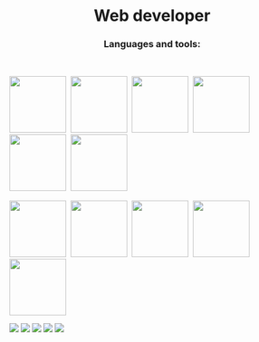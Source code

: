 <h1 align="center">Web developer</h1>
<h3 align="center">Languages and tools:</h3>&nbsp;
<p>
  <img style="height:100px; width:100px" src="https://cdn.jsdelivr.net/gh/devicons/devicon/icons/python/python-original-wordmark.svg" />&nbsp;                                                                                                                                       
  <img style="height:100px; width:100px" src="https://cdn.jsdelivr.net/gh/devicons/devicon/icons/django/django-plain.svg" />&nbsp;          
  <img style="height:100px; width:100px" src="https://cdn.jsdelivr.net/gh/devicons/devicon/icons/javascript/javascript-original.svg" />&nbsp;
  <img style="height:100px; width:100px" src="https://cdn.jsdelivr.net/gh/devicons/devicon/icons/jquery/jquery-original-wordmark.svg" />&nbsp;
  <img style="height:100px; width:100px" src="https://cdn.jsdelivr.net/gh/devicons/devicon/icons/react/react-original-wordmark.svg" />&nbsp;                                                                                                                                   
  <img style="height:100px; width:100px" src="https://cdn.jsdelivr.net/gh/devicons/devicon/icons/docker/docker-original-wordmark.svg" />        
</p>
<p>
  <img style="height:100px; width:100px" src="https://cdn.jsdelivr.net/gh/devicons/devicon/icons/git/git-original-wordmark.svg" />&nbsp;
  <img style="height:100px; width:100px" src="https://cdn.jsdelivr.net/gh/devicons/devicon/icons/github/github-original-wordmark.svg" />&nbsp;
  <img style="height:100px; width:100px" src="https://cdn.jsdelivr.net/gh/devicons/devicon/icons/gitlab/gitlab-original-wordmark.svg" />&nbsp;
  <img style="height:100px; width:100px" src="https://cdn.jsdelivr.net/gh/devicons/devicon/icons/jupyter/jupyter-original-wordmark.svg" />&nbsp;
  <img style="height:100px; width:100px" src="https://cdn.jsdelivr.net/gh/devicons/devicon/icons/ubuntu/ubuntu-plain-wordmark.svg" />
</p>



![](https://github-profile-summary-cards.vercel.app/api/cards/profile-details?username=ZeroCreator)
![](https://github-profile-summary-cards.vercel.app/api/cards/most-commit-language?username=ZeroCreator)
![](https://github-profile-summary-cards.vercel.app/api/cards/repos-per-language?username=ZeroCreator)
![](https://github-profile-summary-cards.vercel.app/api/cards/stats?username=ZeroCreator)
![](https://github-profile-summary-cards.vercel.app/api/cards/productive-time?username=ZeroCreator)
          
<!--
**ZeroCreator/ZeroCreator** is a ✨ _special_ ✨ repository because its `README.md` (this file) appears on your GitHub profile.

Here are some ideas to get you started:

- 🔭 I’m currently working on ...
- 🌱 I’m currently learning ...
- 👯 I’m looking to collaborate on ...
- 🤔 I’m looking for help with ...
- 💬 Ask me about ...
- 📫 How to reach me: ...
- 😄 Pronouns: ...
- ⚡ Fun fact: ...
-->
